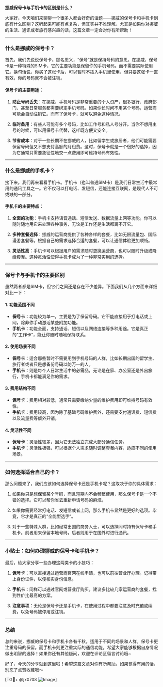 **挪威保号卡与手机卡的区别是什么？**

大家好，今天咱们来聊聊一个很多人都会好奇的话题——挪威的保号卡和手机卡到底有什么区别？这听起来可能有点复杂，但其实并不难理解。尤其是如果你对挪威的生活、通讯或者旅行感兴趣的话，这篇文章一定会对你有所帮助！

---

### 什么是挪威的保号卡？

首先，我们先说说保号卡。顾名思义，“保号”就是保持号码的意思。在挪威，保号卡是一种特殊的SIM卡，它的主要功能是保留你的手机号码，而不需要实际使用它。换句话说，你买了这张卡后，可以暂时不插入手机里使用，但只要这张卡一直有效，你的号码就不会被注销。

#### 保号卡的主要用途：
1. **防止号码丢失**：在挪威，手机号码是非常重要的个人资产，很多银行、政府部门、甚至日常服务都需要绑定手机号码。如果你长时间不用某个号码，运营商可能会自动注销它。而有了保号卡，就可以避免这种情况。
   
2. **临时备用**：有些人可能有多个号码，比如工作号和私人号分开。当你不想用主号的时候，可以用保号卡代替，这样既方便又安全。

3. **节省成本**：对于一些长期不在挪威的人，比如留学生或旅居者，他们可能需要保留号码但又不想支付高额的月租费。这时，保号卡就是一个很好的选择，因为它通常只需要象征性地交一点费用即可维持号码有效性。

---

### 什么是挪威的手机卡？

接下来，我们再来看看手机卡。手机卡（也叫普通SIM卡）是我们日常生活中最常用的通讯工具之一。它不仅可以打电话、发短信，还能连接互联网，是现代人不可或缺的一部分。

#### 手机卡的主要特点：
1. **全面的功能**：手机卡支持语音通话、短信发送、数据流量上网等功能。你可以随时随地用它来处理各种事务，无论是工作还是生活都离不开它。

2. **多种套餐选择**：挪威的运营商提供了各种各样的套餐，比如无限流量包、国际漫游套餐等。根据自己的需求选择合适的套餐，可以让通信体验更加顺畅。

3. **灵活性高**：手机卡可以根据用户的需求随时更换运营商，也可以随时升级或降级套餐。这种灵活性使得手机卡成为了一种非常实用的选择。

---

### 保号卡与手机卡的主要区别

虽然两者都是SIM卡，但它们之间还是存在不少差异。下面我们从几个方面来详细对比一下：

#### 1. 功能范围不同
- **保号卡**：功能较为单一，主要是为了保留号码。它不能直接用于打电话或上网，除非你手动激活某些附加功能。
- **手机卡**：功能全面，支持通话、短信以及网络连接等多种用途。它是真正的“工作卡”，能让你随时随地保持联系。

#### 2. 使用场景不同
- **保号卡**：适合那些暂时不需要用到手机号码的人群，比如长期出国的留学生、旅行者或者只是想备份号码以防万一的人。
- **手机卡**：则是每个人日常生活中的必需品，无论是在家、办公室还是外出旅行，手机卡都能满足你的需求。

#### 3. 费用结构不同
- **保号卡**：费用相对较低，通常只需要缴纳少量的维护费用即可维持号码有效性。
- **手机卡**：费用较高，因为除了基础号码维护费外，还需要支付通话费、短信费以及流量费等额外开销。

#### 4. 灵活性不同
- **保号卡**：灵活性较差，因为它无法独立完成大部分通信任务。
- **手机卡**：灵活性极强，可以根据个人需求随时调整套餐内容，适应不同的使用场景。

---

### 如何选择适合自己的卡？

那么问题来了，我们应该如何选择保号卡还是手机卡呢？这取决于你的具体需求：

1. 如果你只是想保留某个号码，而且短期内不会频繁使用，那么保号卡是一个不错的选择。它可以帮你省去重新申请号码的麻烦。

2. 如果你需要经常打电话、发短信或者上网，那么手机卡显然是更好的选项。毕竟，它才是真正的“全能型选手”。

3. 对于一些特殊人群，比如经常出国的商务人士，可以选择同时持有保号卡和手机卡。前者用来保留本地号码，后者则用于在国外时进行通讯。

---

### 小贴士：如何办理挪威的保号卡和手机卡？

最后，给大家分享一些办理这两类卡的小技巧：

1. **保号卡**：可以直接通过运营商官网在线申请，也可以前往营业厅办理。记得带上身份证件，以便核实身份信息。

2. **手机卡**：同样可以通过官网或营业厅购买。建议多比较几家运营商的套餐，找到性价比最高的方案。

3. **注意事项**：无论是保号卡还是手机卡，在使用过程中都要注意及时充值或续费，以免号码被停用或注销。

---

### 总结

总的来说，挪威的保号卡和手机卡各有千秋，适用于不同的场景和人群。保号卡更注重号码的保留，而手机卡则更注重实际的通信功能。希望大家能够根据自身情况做出明智的选择！如果你还有其他疑问，欢迎在评论区留言讨论哦~

好了，今天的分享就到这里啦！希望这篇文章对你有所帮助。如果觉得有用的话，别忘了点赞收藏哦～

[TG💪+ @jx0703 ![Image](https://github.com/user-attachments/assets/dbca1d08-cadb-493c-b0ec-ad6f7a83f270)]